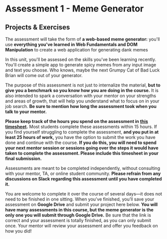 
# Assessment 1 - Meme Generator

## Projects & Exercises 

The assessment will take the form of **a web-based meme generator:** you'll use **everything you've learned in Web Fundamentals and DOM Manipulation** to create a web application for generating dank memes

In this unit, you'll be assessed on the skills you've been learning recently. You'll create a simple app to generate spicy memes from any input image and text you choose. Who knows, maybe the next Grumpy Cat of Bad Luck Brian will come out of your generator. 

The purpose of this assessment is not just to internalize the material, **but to give you a benchmark so you know how you are doing in the course.** It is also intended to spark a conversation with your mentor on your strengths and areas of growth, that will help you understand what to focus on in your job search. **Be sure to mention how long the assessment took when you talk to your mentor.**

**Please keep track of the hours you spend on the assessment in [this timesheet](https://docs.google.com/spreadsheets/d/1yuytLlWDWLt3vuK3Q41IwDMvDnDCgJOS6KxutochOeI/copy).** Most students complete these assessments within 15 hours.  If you find yourself struggling to complete the assessment, **and you put in at least 25 hours of work,** you have the option to submit the work you have done and continue with the course. **If you do this, you will need to spend your next mentor session or sessions going over the steps it would have taken to complete the assessment. Please include this timesheet in your final submission.**

Assessments are meant to be completed independently, without consulting with your mentor, TA, or online student community. **Please refrain from any discussions on Slack regarding this assessment until you have completed it.**

You are welcome to complete it over the course of several days—it does not need to be finished in one sitting. When you’ve finished, you’ll save your assessment on **Google Drive** and submit your project here below. **You will have many assessments in this course, but the meme generator is the only one you will submit through Google Drive.**  Be sure that the link is correct and your assessment is totally finished, as you can only submit once. Your mentor will review your assessment and offer you feedback on how you did!
